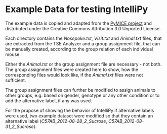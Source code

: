 # Example Data for testing IntelliPy
 The example data is copied and adapted from the [PyMICE project](https://github.com/Neuroinflab/PyMICE/) and distributed under the Creative Commons Attribution 3.0
Unported License.

Each directory contains the _Nosepoke.txt_, _Visit.txt_ and _Animal.txt_ files, that are extracted from the TSE Analyzer and a group assignment file, that can be manually created,
according to the group relation of each individual mouse.

Either the _Animal.txt_ or the group assignment file are necessary - not both. The group assignment files were created here to show, how the corresponding files would look like, if the _Animal.txt_ files were not sufficient.

The group assignment files can further be modified to assign animals to other groups, e.g. based on gender, genotype or any other condition or to add the alternative label, if any was used.

For the prupose of showing the behavior of IntelliPy if alternative labels were used, two example dataset were modified so that they contain an alternative label (_C57AB_2012-08-28_2_Sucrose_, _C57AB_2012-08-31_2_Sucrose_).
 
 
